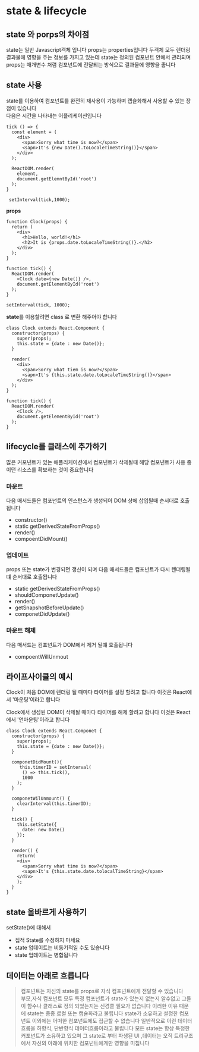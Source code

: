 # state & lifecycle

## state 와 porps의 차이점
state는 일반 Javascript객체 입니다 props는 properties입니다
두객체 모두 렌더링 결과물에 영향을 주는 정보를 가지고 있는데 state는 정의된 컴포넌트 안에서 관리되며 props는 매개변수 처럼 컴포넌트에 전달되는 방식으로 결과물에 영향을 줍니다

## state 사용
state를 이용하여 컴포넌트를 완전히 재사용이 가능하며 캡슐화해서 사용할 수 있는 장점이 있습니다   
다음은 시간을 나타내는 어플리케이션입니다 

```
tick () => {
  const element = (
    <div>
      <span>Sorry what time is now?</span>
      <sapn>It's {new Date().toLocaleTimeString()}</span>
    </div>
  );

  ReactDOM.render(
    element,
    document.getElemntById('root') 
  );
}

 setInterval(tick,1000);
```

<strong>props</strong> 
```
function Clock(props) {
  return (
    <div>
      <h1>Hello, world!</h1>
      <h2>It is {props.date.toLocaleTimeString()}.</h2>
    </div>
  );
}

function tick() {
  ReactDOM.render(
    <Clock date={new Date()} />,
    document.getElementById('root')
  );
}

setInterval(tick, 1000);
```

<strong>state</strong>를 이용할려면 class 로 변환 해주어야 합니다
```
class Clock extends React.Component {
  constructor(props) {
    super(props);
    this.state = {date : new Date()};
  }

  render(
    <div>
      <span>Sorry what tiem is now?</span>
      <sapn>It's {this.state.date.toLocaleTimeString()}</span>
    </div>
  );
}

function tick() {
  ReactDOM.render(
    <Clock />,
    document.getElementById('root')
  );
}
```

## lifecycle를 클래스에 추가하기

많은 커포넌트가 있는 애플리케이션에서 컴포넌트가 삭제될때 해당 컴포넌트가 사용 중이던 리소스를 확보하는 것이 중요합니다   

### 마운트   
다음 매서드들은 컴포넌트의 인스턴스가 생성되어 DOM 상에 삽입될때 순서대로 호출됩니다

* constructor()
* static getDerivedStateFromProps()
* render()
* compoentDidMount()

### 업데이트
props 또는 state가 변경되면 갱신이 되며 다음 매서드들은 컴포넌트가 다시 렌더링될 떄 순서대로 호출됩니다

* static getDerivedStateFromProps()
* shouldComponetUpdate()
* render()
* getSnapshotBeforeUpdate()
* componetDidUpdate()

### 마운트 해제
다음 매서드는 컴포넌트가 DOM에서 제거 될떄 호출됩니다

* compoentWillUnmout

## 라이프사이클의 예시

Clock이 처음 DOM에 렌더링 될 때마다 타이머를 설정 할려고 합니다 이것은 React에서 '마운팅'이라고 합니다

Clock에서 생성된 DOM이 삭제될 때마다 타이머를 해제 할려고 합니다 이것은 React에서 '언마운팅'이라고 합니다

```
class Clock extends React.Componet {
  constructor(props) {
    super(props);
    this.state = {date : new Date()};
  }
  
  componetDidMount(){
     this.timerID = setInterval(
      () => this.tick(),
      1000
    );
  }

  componetWilUnmount() {
    clearInterval(this.timerID);
  }

  tick() {
    this.setState({
      date: new Date()
    });
  }

  render() {
    return(
    <div>
      <span>Sorry what time is now?</span>
      <sapn>It's {this.state.date.tolocalTimeString}</span>
    </div>
    );
  }
}
```

## state 올바르게 사용하기

setState()에 대해서
* 집적 State를 수정하지 마세요
* state 업데이트는 비동기적일 수도 있습니다
* state 업데이트는 병합됩니다

## 데이터는 아래로 흐릅니다
> 컴포넌트는 자신의 state를 props로 자식 컴포넌트에게 전달할 수 있습니다   
> 부모,자식 컴포넌트 모두 특정 컴포넌트가 state가 있는지 없는지 알수없고 그들이 함수나 클래스로 정의 되었는지는 신경쓸 필요가 없습니다 이러한 이유 때문에 state는 종종 로컬 또는 캡슐화라고 불립니다 state가 소유하고 설정한 컴포넌트 이외에는 어떠한 컴포넌트에도 접근할 수 없습니다
> 일반적으로 이런 데이터 흐름을 하향식, 단반향식 데이터흐름이라고 불립니다 모든 state는 항상 특정한 커포넌트가 소유하고 있으며 그 state로 부터 파생된 UI ,데이터는 오직 트리구조에서 자신의 아래에 위치한 컴포넌트에게만 영향을 미칩니다
